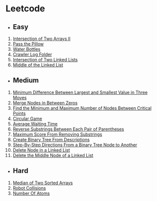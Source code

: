 # Leetcode

* ## Easy
1. [Intersection of Two Arrays II](https://github.com/iamabirakash/Leetcode/tree/main/Intersection_Two_Arrays)
2. [Pass the Pillow](https://github.com/iamabirakash/Leetcode/tree/main/Pass%20The%20Pillow)
3. [Water Bottles](https://github.com/iamabirakash/Leetcode/tree/main/Water_Bottles)
4. [Crawler Log Folder](https://github.com/iamabirakash/Leetcode/tree/main/Crawler%20Log%20Folder)
5. [Intersection of Two Linked Lists](https://github.com/iamabirakash/Leetcode/tree/main/Intersection%20of%20Two%20Linked%20Lists)
6. [Middle of the Linked List](https://github.com/iamabirakash/Leetcode/tree/main/Middle%20of%20the%20Linked%20List)

* ## Medium
1. [Minimum Difference Between Largest and Smallest Value in Three Moves](https://github.com/iamabirakash/Leetcode/tree/main/Minimum_Difference)
2. [Merge Nodes in Between Zeros](https://github.com/iamabirakash/Leetcode/tree/main/Merged_Notes_Between_Zeros)
3. [Find the Minimum and Maximum Number of Nodes Between Critical Points](https://github.com/iamabirakash/Leetcode/tree/main/Min_Max_No_Nodes)
4. [Circular Game](https://github.com/iamabirakash/Leetcode/tree/main/Circular_Game)
5. [Average Waiting Time](https://github.com/iamabirakash/Leetcode/tree/main/Average%20Waiting%20Time)
6. [Reverse Substrings Between Each Pair of Parentheses](https://github.com/iamabirakash/Leetcode/tree/main/Reversed%20Substring%20Paranthesis)
7. [Maximum Score From Removing Substrings](https://github.com/iamabirakash/Leetcode/tree/main/Maximum%20Score)
8. [Create Binary Tree From Descriptions](https://github.com/iamabirakash/Leetcode/tree/main/Create%20Binary%20Tree)
9. [Step-By-Step Directions From a Binary Tree Node to Another](https://github.com/iamabirakash/Leetcode/tree/main/Binary%20Tree%20Node%20to%20Another)
10. [Delete Node in a Linked List](https://github.com/iamabirakash/Leetcode/tree/main/Delete%20Node%20in%20a%20Linked%20List)
11. [Delete the Middle Node of a Linked List](https://github.com/iamabirakash/Leetcode/tree/main/Delete%20the%20Middle%20Node%20of%20a%20Linked%20List)

* ## Hard
1. [Median of Two Sorted Arrays](https://github.com/iamabirakash/Leetcode/tree/main/Median%20Of%20Two%20Sorted%20Arrays)
2. [Robot Collisions](https://github.com/iamabirakash/Leetcode/blob/main/Robot%20Collisions/README.md)
3. [Number Of Atoms](https://github.com/iamabirakash/Leetcode/tree/main/Number%20Of%20Atoms)
